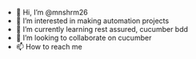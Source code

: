 - 👋 Hi, I’m @mnshrm26
- 👀 I’m interested in making automation projects
- 🌱 I’m currently learning rest assured, cucumber bdd
- 💞️ I’m looking to collaborate on cucumber
- 📫 How to reach me 

<!---
mnshrm26/mnshrm26 is a ✨ special ✨ repository because its `README.md` (this file) appears on your GitHub profile.
You can click the Preview link to take a look at your changes.
--->
